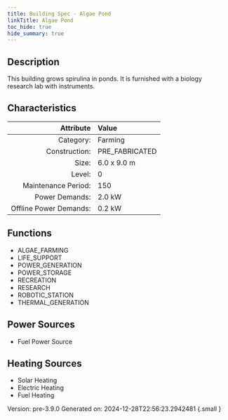 ```yaml
---
title: Building Spec - Algae Pond
linkTitle: Algae Pond
toc_hide: true
hide_summary: true
---
```


## Description
This building grows spirulina in ponds. It is furnished with a biology research lab with instruments.

## Characteristics

| Attribute      | Value |
|--------:|:------|
|Category:|Farming|
|Construction:|PRE_FABRICATED|
|Size:|6.0 x 9.0 m|
|Level:|0|
|Maintenance Period:|150|
|Power Demands:|2.0 kW|
|Offline Power Demands:|0.2 kW|

## Functions
      
- ALGAE_FARMING
- LIFE_SUPPORT
- POWER_GENERATION
- POWER_STORAGE
- RECREATION
- RESEARCH
- ROBOTIC_STATION
- THERMAL_GENERATION


## Power Sources
      
- Fuel Power Source

## Heating Sources

- Solar Heating
- Electric Heating
- Fuel Heating

Version: pre-3.9.0 Generated on: 2024-12-28T22:56:23.2942481
{.small }